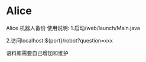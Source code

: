 # Alice
Alice 机器人备份
使用说明:
1.启动/web/launch/Main.java

2.访问localhost:${port}/robot?question=xxx

语料库需要自己增加和维护